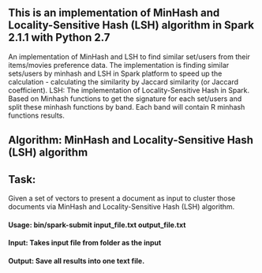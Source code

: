 ## This is an implementation of MinHash and Locality-Sensitive Hash (LSH) algorithm in Spark 2.1.1 with Python 2.7
An implementation of MinHash and LSH to find similar set/users from their items/movies preference data. The implementation is finding similar sets/users by minhash and LSH in Spark platform to speed up the calculation - calculating the similarity by Jaccard similarity (or Jaccard coefficient). LSH: The implementation of Locality-Sensitive Hash in Spark. Based on Minhash functions to get the signature for each set/users and split these minhash functions by band. Each band will contain R minhash functions results.

## Algorithm: MinHash and Locality-Sensitive Hash (LSH) algorithm

## Task:
Given a set of vectors to present a document as input to cluster those documents via MinHash and Locality-Sensitive Hash (LSH) algorithm.

#### Usage: bin/spark-submit input_file.txt output_file.txt


#### Input: Takes input file from folder as the input

		
#### Output: Save all results into one text file. 

